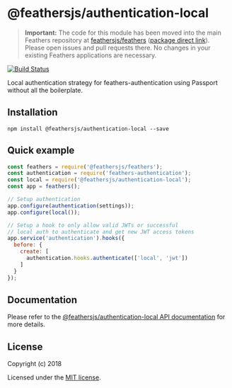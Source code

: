 # @feathersjs/authentication-local

> __Important:__ The code for this module has been moved into the main Feathers repository at [feathersjs/feathers](https://github.com/feathersjs/feathers) ([package direct link](https://github.com/feathersjs/feathers/tree/master/packages/authentication-local)). Please open issues and pull requests there. No changes in your existing Feathers applications are necessary.

[![Build Status](https://travis-ci.org/feathersjs/authentication-local.png?branch=master)](https://travis-ci.org/feathersjs/authentication-local)

Local authentication strategy for feathers-authentication using Passport without all the boilerplate.

## Installation

```
npm install @feathersjs/authentication-local --save
```

## Quick example

```js
const feathers = require('@feathersjs/feathers');
const authentication = require('feathers-authentication');
const local = require('@feathersjs/authentication-local');
const app = feathers();

// Setup authentication
app.configure(authentication(settings));
app.configure(local());

// Setup a hook to only allow valid JWTs or successful 
// local auth to authenticate and get new JWT access tokens
app.service('authentication').hooks({
  before: {
    create: [
      authentication.hooks.authenticate(['local', 'jwt'])
    ]
  }
});
```

## Documentation

Please refer to the [@feathersjs/authentication-local API documentation](https://docs.feathersjs.com/api/authentication/local.html) for more details.

## License

Copyright (c) 2018

Licensed under the [MIT license](LICENSE).
